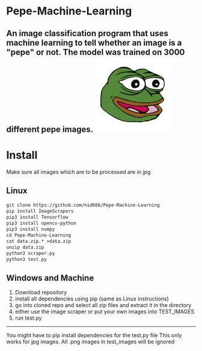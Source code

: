 # Pepe-Machine-Learning
An image classification program that uses machine learning to tell whether an image is a "pepe" or not. The model was trained on 3000 different pepe images.
<img src="https://github.com/nid666/Pepe-Machine-Learning/blob/master/test_images/5845cd430b2a3b54fdbaecf8.png" width="200" height="200">
---
# Install
Make sure all images which are to be processed are in jpg
## Linux
```console
git clone https://github.com/nid666/Pepe-Machine-Learning
pip install ImageScrapers
pip3 install Tensorflow
pip3 install opencv-python
pip3 install numpy
cd Pepe-Machine-Learning
cat data.zip.* >data.zip
unzip data.zip
python3 scraper.py
python3 test.py
```
## Windows and Machine
1. Download repository
2. install all dependencies using pip (same as Linux instructions)
3. go into cloned repo and select all zip files and extract it in the directory
4. either use the image scraper or put your own images into TEST_IMAGES
5. run test.py
---
You might have to pip install dependencies for the test.py file
This only works for jpg images. All .png images in test_images will be ignored
